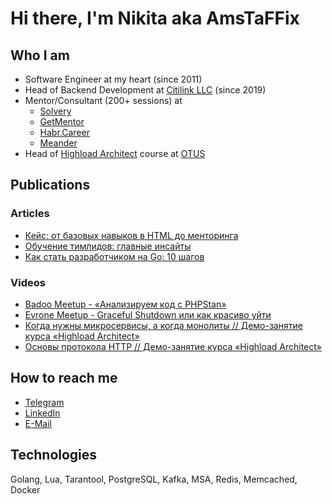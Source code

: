 # Hi there, I'm Nikita aka AmsTaFFix

## Who I am

- Software Engineer at my heart (since 2011)
- Head of Backend Development at [Citilink LLC](https://www.citilink.ru) (since 2019)
- Mentor/Consultant (200+ sessions) at 
  - [Solvery](https://solvery.io/ru/mentor/amstaffix)
  - [GetMentor](https://getmentor.dev/mentor/nikita-sapogov-576)
  - [Habr.Career](https://career.habr.com/amstaffix)
  - [Meander](https://meander.so/m/AmsTaFFix)
- Head of [Highload Architect](https://otus.ru/lessons/highloadarchitect/) course at [OTUS](https://otus.ru/)

## Publications
### Articles
- [Кейс: от базовых навыков в HTML до менторинга](https://tproger.ru/articles/kejs-ot-bazovyh-navykov-v-html-do-mentoringa/)
- [Обучение тимлидов: главные инсайты](https://solvery.io/blog/ru/interesting/obuchenie-timlidov-glavnye-insajty/)
- [Как стать разработчиком на Go: 10 шагов](https://tproger.ru/articles/kak-stat-razrabotchikom-na-go-10-shagov/)

### Videos
- [Badoo Meetup - «Анализируем код с PHPStan»](https://youtu.be/kiw3HscOrk8)
- [Evrone Meetup - Graceful Shutdown или как красиво уйти](https://www.youtube.com/watch?v=ASiF-AH7GFc)
- [Когда нужны микросервисы, а когда монолиты // Демо-занятие курса «Highload Architect»](https://www.youtube.com/watch?v=3tiqsqzFCOI)
- [Основы протокола HTTP // Демо-занятие курса «Highload Architect»](https://www.youtube.com/watch?v=HXVxetXo28c)

## How to reach me
- [Telegram](https://t.me/amstaffix)
- [LinkedIn](https://www.linkedin.com/in/nikita-sapogov-94790bb4/)
- [E-Mail](mailto:amstaffix@gmail.com)

## Technologies
Golang, Lua, Tarantool, PostgreSQL, Kafka, MSA, Redis, Memcached, Docker
